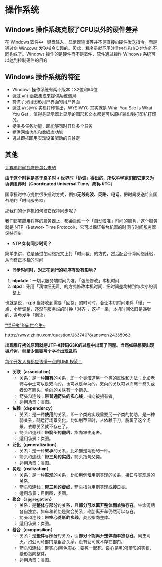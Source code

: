 # 操作系统

## Windows 操作系统克服了CPU以外的硬件差异

在 WIndows 软件中，键盘输入、显示器输出等并不是直接向硬件发送指令。而是通过向 Windows 发送指令实现的。因此，程序员就不用注意内存和 I/O 地址的不同构成了。Windows 操作的是硬件而不是软件，软件通过操作 Windows 系统可以达到控制硬件的目的

## Windows 操作系统的特征

- Windows 操作系统有两个版本：32位和64位
- 通过 `API` 函数集成来提供系统调用
- 提供了采用图形用户界面的用户界面
- 通过 `WYSIWYG` 实现打印输出，WYSIWYG 其实就是 What You See Is What You Get ，值得是显示器上显示的图形和文本都是可以原样输出到打印机打印的。
- 提供多任务功能，即能够同时开启多个任务
- 提供网络功能和数据库功能
- 通过即插即用实现设备驱动的自设定







## 其他

[计算机时间到底是怎么来的](https://mp.weixin.qq.com/s/VFUg1S0ApuFzlTNYSCLkMQ)

**由于这个时钟是基于原子时 + 世界时「协调」得出的，所以科学家们把它定义为协调世界时（Coordinated Universal Time，简称 UTC）**

国家授时中心提供很多授时方式，例如**无线电波、网络、电话**，把时间发送给全国各地的「时间服务器」

那我们的计算机如何和它保持同步呢？

我们部署应用程序的服务器上，都会启动一个「自动校准」时间的服务，这个服务就是 NTP（Network Time Protocol），它可以保证每台机器的时间与时间服务器保持同步

+ **NTP 如何同步时间？**

简单来讲，它是通过在网络报文上打「时间戳」的方式，然后配合计算网络延迟，从而修正本机的时间

+ **同步时间时，对正在运行的程序有没有影响？**

1. **ntpdate**：一切以服务端时间为准，「强制修改」本机时间
2. **ntpd**：采用「润物细无声」的方式修改本机时间，把时间差均摊到每次小的调整上

也就是说，ntpd 当接收到需要「回拨」的时间时，会让本机时间走得「慢」一点，小步调整，逐渐与服务端的时钟「对齐」，这样一来，本机时间依旧是递增的，避免发生「倒流」

[“锟斤拷”的前世今生~](https://mp.weixin.qq.com/s/kTADQtTeOWPuXsvR9HsUIg)

https://www.zhihu.com/question/23374078/answer/24385963

**出现锟斤拷的原因就是UTF-8转码GBK的过程中出现了问题。当然如果想要出现锟斤拷，则至少需要两个字符出现乱码**

[每个开发人员都应该懂一点的UML规范！](https://mp.weixin.qq.com/s/7-CTSWN-VLYgPH5H2nPU8w)

- **关联（association）**
  - 关系：是一种**拥有**的关系，即一个类知道另一个类的属性和方法；比如老师与学生可以是双向的，也可以是单向的。双向的关联可以有两个箭头或者没有箭头，单向的关联有一个箭头。
  - 箭头和连线：**带普通箭头的实心线**，指向被拥有者。
  - 适用场景：类图。
- **依赖（dependency）**
  - 关系：是一种**使用**的关系，即一个类的实现需要另一个类的协助，是一种弱关系，随运行场景变化。比如削苹果时，人依赖于刀，脱离了这个场景，依赖关系就不存在了。
  - 箭头和连线：**带箭头的虚线**，指向被使用者。
  - 适用场景：类图。
- **泛化（generalization）**
  - 关系：是一种**继承**的关系，比如猫是动物的一种。
  - 箭头和连线：**带三角的实线**，箭头指向父类。
  - 适用场景：类图。
- **实现（realization）**
  - 关系：是一种**实现**的关系，比如用例和用例实现的关系，接口与实现类的关系。
  - 箭头和连线：**带三角的虚线**，箭头指向用例实现或接口类。
  - 适用场景：用例图，类图。
- **聚合（aggregation）**
  - 关系：是**整体与部分**的关系，且**部分可以离开整体而单独存在**。生命周期各自独立。如车和轮胎是聚合关系，轮胎离开车仍然可以存在。
  - 箭头和连线：**带空心菱形的实线**，菱形指向整体。
  - 适用场景：类图。
- **组合（composition）**
  - 关系：是**整体与部分**的关系，但**部分不能离开整体而单独存在**。同生同灭。如公司和部门是组合关系，没有公司就不存在部门。
  - 箭头和连线：带实心(黑色实心：要死一起死，良心是黑的)菱形的实线，菱形指向整体。
  - 适用场景：类图。

